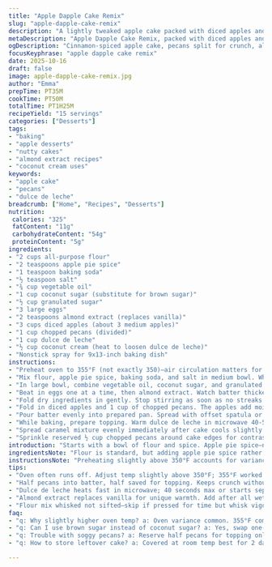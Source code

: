 ```yaml
---
title: "Apple Dapple Cake Remix"
slug: "apple-dapple-cake-remix"
description: "A lightly tweaked apple cake packed with diced apples and pecans, topped with a creamy caramel drizzle. Flour and baking soda form the base. Switched brown sugar for coconut sugar for a richer depth. Vanilla swapped with almond extract—adds unexpected warmth. Pecans split: half stirred in, half sprinkled. Dulce de leche softened with coconut cream, not heavy cream. Batter spread in a nonstick 9x13, baked till golden with toothpick cues. Aroma shifts from raw apple to caramel in the final stages. Nutty crunch surrounds every slice. Moist crumb, not dense. Easy swaps and timing tips included for kitchen wins. Flavor balanced with spice, sweetness, and texture interplay."
metaDescription: "Apple Dapple Cake Remix, packed with diced apples and pecans, kissed with almond extract and coconut cream caramel drizzle. Moist crumb, nutty crunch punch."
ogDescription: "Cinnamon-spiced apple cake, pecans split for crunch, almond extract warming batter, coconut cream dulce de leche drizzle—bite into layered textures and flavors."
focusKeyphrase: "apple dapple cake remix"
date: 2025-10-16
draft: false
image: apple-dapple-cake-remix.jpg
author: "Emma"
prepTime: PT35M
cookTime: PT50M
totalTime: PT1H25M
recipeYield: "15 servings"
categories: ["Desserts"]
tags:
- "baking"
- "apple desserts"
- "nutty cakes"
- "almond extract recipes"
- "coconut cream uses"
keywords:
- "apple cake"
- "pecans"
- "dulce de leche"
breadcrumb: ["Home", "Recipes", "Desserts"]
nutrition: 
 calories: "325"
 fatContent: "11g"
 carbohydrateContent: "54g"
 proteinContent: "5g"
ingredients:
- "2 cups all-purpose flour"
- "2 teaspoons apple pie spice"
- "1 teaspoon baking soda"
- "½ teaspoon salt"
- "¾ cup vegetable oil"
- "1 cup coconut sugar (substitute for brown sugar)"
- "½ cup granulated sugar"
- "3 large eggs"
- "2 teaspoons almond extract (replaces vanilla)"
- "3 cups diced apples (about 3 medium apples)"
- "1 cup chopped pecans (divided)"
- "1 cup dulce de leche"
- "½ cup coconut cream (heat to loosen dulce de leche)"
- "Nonstick spray for 9x13-inch baking dish"
instructions:
- "Preheat oven to 355°F (not exactly 350)—air circulation matters for even baking. Spray a 9x13-inch pan; personal preference is Baker's Joy but any nonstick spray works fine. Takes the cake out clean."
- "Mix flour, apple pie spice, baking soda, and salt in medium bowl. Whisk like you mean it; breaks lumps, aerates flour. Skip sifting unless you’ve got the time, whisk does job."
- "In large bowl, combine vegetable oil, coconut sugar, and granulated sugar. Whisk until sugars start dissolving into oil; gritty texture disappears, shiny surface here indicates good emulsification."
- "Beat in eggs one at a time, then almond extract. Watch batter thicken slightly, pale and glossy."
- "Fold dry ingredients in gently. Stop stirring as soon as no streaks of flour remain. Overmix toughens crumb; just enough to marry wet and dry keeps tenderness."
- "Fold in diced apples and 1 cup of chopped pecans. The apples add moisture; don't skimp. Pecans lend crunch. Save the other half cup for topping later."
- "Pour batter evenly into prepared pan. Spread with offset spatula or back of spoon—avoid tearing batter. Bake for 48-52 minutes. Around 50 minutes works if oven’s honest. Toothpick test: insert in center; it should come out with a few moist crumbs, not slick batter."
- "While baking, prepare topping. Warm dulce de leche in microwave 40-50 seconds just till softened—too hot ruins texture. Stir in coconut cream smoothly for a creamy caramel drizzle alternative. Coconut cream thickens less than heavy cream but adds subtle tropical twist."
- "Spread caramel mixture evenly immediately after cake cools slightly but still warm—helps it soak into surface without melting entirely. Not hot; gentle heat activates. If too cold, topping sits on cake, no meld."
- "Sprinkle reserved ½ cup chopped pecans around cake edges for contrast and crunch. Adds a rustic frame. Slice into twelve pieces, roughly 2x3 inches. Best eaten room temp or lightly chilled."
introduction: "Starts with a bowl of flour and spice. Apple pie spice—not cinnamon only, think clove and nutmeg meeting apple chunks. Oil and coconut sugar beating eggs, almond whispering through. Stir apples, pecans, and bake till toothpick hints doneness, crumbs clinging gently. Dulce de leche warmed with coconut cream drizzled—not poured. Edge pecans finish the rustic look. This isn’t a dainty dessert but hearty, sticky, crumbly. Learned to trust visuals more than oven timers here. Too often, oven runs hot or cold, ruins crumb. You’ll know when edges pull away, center springs back, and aroma bloom—apple and caramel waking the kitchen. Not shy on nuts; texture’s king. Skipped vanilla for almond—subtle but transformative. Cousin to classic apple cake but with a twist. Nostalgic yet unexpected."
ingredientsNote: "Flour is standard, but adding apple pie spice rather than pure cinnamon lifts the mix unexpectedly—clove, nutmeg add warmth and complexity. Coconut sugar replaces brown sugar; why? Adds molasses depth, less processed. Can use brown sugar if unavailable. Almond extract in place of vanilla—try if you want mild nuttiness behind apple. Pecans split between batter and topping keep crunch intact, stop sogginess. Dulce de leche softened with coconut cream instead of heavy cream; lighter, a hint of tropical flavor. Coconut cream also keeps drizzle pourable but thicker than milk. Vegetable oil chosen over butter—a choice for moist crumb and speed. Butter sets slow, sometimes tough if overbaked. Spray the pan well—stick near impossible otherwise. Diced fresh apples; softer varieties (Gala) best to merge with cake body. Granny Smith works but expect tang."
instructionsNote: "Preheating slightly above 350°F accounts for variance in ovens; baking times listed give wiggle room. Spray pan generously—wet batter hugs metal awkwardly. Whisk dry ingredients well to distribute spices; skipped sifting mitigates mess but keep lumps out. Mixing sugars with oil first dissolves grit before eggs; a small step saving texture. Add eggs fully blended before almond extract; too soon and aroma gets masked. Fold dry ingredients gently to avoid gluten overdevelopment—sticky crumbs mean underdone; anything cake batter sticking to toothpick means more time. Pecans half reserved so crunch stays intact on top. Bake until edges lightly browned and center springs back with gentle poke. Once cake’s warm but not hot, spread dulce de leche mixture for slow seep-in; wait too long and topping won’t adhere. Use coconut cream warmed slightly, careful to not separate the mixture. Edges get pecan sprinkle for contrast and presentation. Slice warm or room temp; avoids crumb pull-apart. Store covered, reheats well in toaster oven for fresh-out-of-oven feel."
tips:
- "Oven often runs off. Adjust temp slightly above 350°F; 355°F worked best for me. Watch edges for color changing from pale to light golden—edges pulling from pan mean near done. Toothpick comes out with moist crumbs—slick batter is not ready. Timing wiggle room up to 4 minutes; don't fixate on timers exactly."
- "Half pecans into batter, half saved for topping. Keeps crunch without sogginess. Add them last to batter but fold gentle to avoid heavy melting of nuts. Topping pecans toast lightly on warm cake—adds aroma and textural contrast right at the end. Don't skip pecan toast—texture lifter."
- "Dulce de leche heats fast in microwave; 40 seconds max or starts separating. Loosen with coconut cream warmed separately, whisk slowly in. Coconut cream thicker than milk but thinner than heavy cream, so drizzle stays stable but pourable. Use gentle heat; too hot ruins spread. Work quickly after warming for best soak-in."
- "Almond extract replaces vanilla for unique warmth. Add after all wet ingredients combined; early add mutes aroma. Start with 2 teaspoons for punch without overpowering apple. Try small taste of batter; nutty sweetness stands out. Vanilla works but feel shifts to comfort zone, less bright."
- "Flour mix whisked not sifted—skip if pressed for time but whisk vigorously to break lumps and blend spices evenly. Apple pie spice over cinnamon alone—adds clove and nutmeg depth. Makes subtle layers in aroma once baked. Don't underestimate spice blend; changes character from plain apple cake."
faq:
- "q: Why slightly higher oven temp? a: Oven variance common. 355°F compensates for cooler spots. Watch cake edge colors. Helps reach crumb doneness without drying top. Adjust in your setup if needed."
- "q: Can I use brown sugar instead of coconut sugar? a: Yes, swap one-to-one. Brown sugar adds molasses depth too, maybe richer sweetness. Coconut sugar less processed, more caramel tone. Both work; texture changes minimal."
- "q: Trouble with soggy pecans? a: Reserve half pecans for topping only, add after cake cools just enough. Topping pecans get crunch from toasting slightly on warm cake. Folding all pecans in batter risks soft nuts from moisture. Topping separately solves sogginess."
- "q: How to store leftover cake? a: Covered at room temp best for 2 days. Refrigerate in airtight container extends life but densifies crumb some. Freezer works too—wrap tight. Reheat slices in toaster oven to regain slight crust and warmth."

---
```

